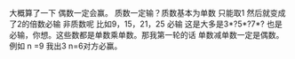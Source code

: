 大概算了一下
偶数一定会赢。
质数一定输？质数基本为单数 只能取1 然后就变成了2的倍数必输
非质数呢 比如9，15，21，25 必输
这是大多是3*?5*?7*?  也是必输，你想。这些数都是单数乘单数。那我第一轮的话 单数减单数一定是偶数。
例如 n =9 我出3 n=6对方必赢。